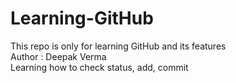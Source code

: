 # Learning-GitHub
This repo is only for learning GitHub and its features
<br>
Author : Deepak Verma
<br>
Learning how to check status, add, commit 
